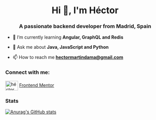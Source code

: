 <h1 align="center">Hi 👋, I'm Héctor</h1>
<h3 align="center">A passionate backend developer from Madrid, Spain</h3>

- 🌱 I’m currently learning **Angular, GraphQL and Redis**

- 💬 Ask me about **Java, JavaScript and Python**

- 📫 How to reach me **hectormartindama@gmail.com**

<h3 align="left">Connect with me:</h3>
<p align="left">
<a href="https://linkedin.com/in/héctor-martín-a88a761a2" target="blank"><img align="center" src="https://raw.githubusercontent.com/rahuldkjain/github-profile-readme-generator/master/src/images/icons/Social/linked-in-alt.svg" alt="héctor martín" height="30" width="40" /></a>
<a href="https://www.frontendmentor.io/profile/HectorMartinDama" target="blank">Frontend Mentor</a>

<h3 align="left">Stats</h3>

[![Anurag's GitHub stats](https://github-readme-stats.vercel.app/api?username=HectorMartinDama)](https://github.com/anuraghazra/github-readme-stats)
